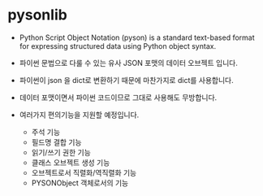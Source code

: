 # pysonlib
- Python Script Object Notation (pyson) is a standard text-based format for expressing structured data using Python object syntax.
  
- 파이썬 문법으로 다룰 수 있는 유사 JSON 포맷의 데이터 오브젝트 입니다.
- 파이썬이 json 을 dict로 변환하기 때문에 마찬가지로 dict를 사용합니다.
- 데이터 포맷이면서 파이썬 코드이므로 그대로 사용해도 무방합니다.

- 여러가지 편의기능을 지원할 예정입니다.
  - 주석 기능
  - 필드명 결합 기능
  - 읽기/쓰기 권한 기능
  - 클래스 오브젝트 생성 기능
  - 오브젝트로서 직렬화/역직렬화 기능
  - PYSONObject 객체로서의 기능
